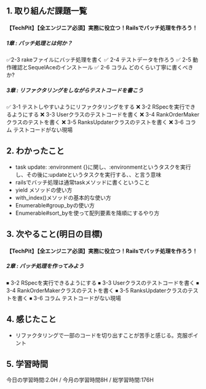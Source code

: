 ## 1. 取り組んだ課題一覧
#### 【TechPit】【全エンジニア必須】実務に役立つ！Railsでバッチ処理を作ろう！
##### 1章 : バッチ処理とは何か？
✅2-3 rakeファイルにバッチ処理を書く
✅ 2-4 テストデータを作ろう
✅ 2-5 動作確認とSequelAceのインストール
✅ 2-6 コラム どのくらい丁寧に書くべきか?
##### 3章 : リファクタリングをしながらテストコードを書こう
✅ 3-1 テストしやすいようにリファクタリングをする
❌ 3-2 RSpecを実行できるようにする
❌ 3-3 Userクラスのテストコードを書く
❌ 3-4 RankOrderMakerクラスのテストを書く
❌ 3-5 RanksUpdaterクラスのテストを書く
❌ 3-6 コラム テストコードがない現場

## 2. わかったこと
- task update: :environment {}に関し、:environmentというタスクを実行し、その後に:updateというタスクを実行する、、と言う意味
- railsでバッチ処理は通常taskメソッドに書くということ
- yield メソッドの使い方
- with_index()メソッドの基本的な使い方
- Enumerable#group_byの使い方
- Enumerable#sort_byを使って配列要素を降順にするやり方

## 3. 次やること(明日の目標)
#### 【TechPit】【全エンジニア必須】実務に役立つ！Railsでバッチ処理を作ろう！
##### 2章 : バッチ処理を作ってみよう
⏹ 3-2 RSpecを実行できるようにする 
⏹ 3-3 Userクラスのテストコードを書く 
⏹ 3-4 RankOrderMakerクラスのテストを書く 
⏹ 3-5 RanksUpdaterクラスのテストを書く 
⏹ 3-6 コラム テストコードがない現場 

## 4. 感じたこと
- リファクタリングで一部のコードを切り出すことが苦手と感じる。克服ポイント

## 5. 学習時間
今日の学習時間:2.0H / 今月の学習時間8H / 総学習時間:176H
